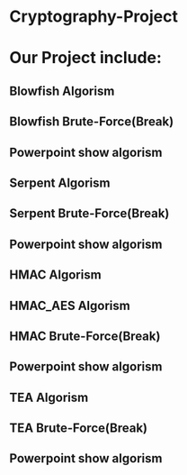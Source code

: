 # Cryptography-Project

# Our Project include:
 ## Blowfish Algorism 
 ## Blowfish Brute-Force(Break)
 ## Powerpoint show algorism

 ## Serpent Algorism 
 ## Serpent Brute-Force(Break)
 ## Powerpoint show algorism

 ## HMAC Algorism
 ## HMAC_AES Algorism
 ## HMAC Brute-Force(Break)
 ## Powerpoint show algorism
 
 ## TEA Algorism 
 ## TEA Brute-Force(Break)
 ## Powerpoint show algorism
   
